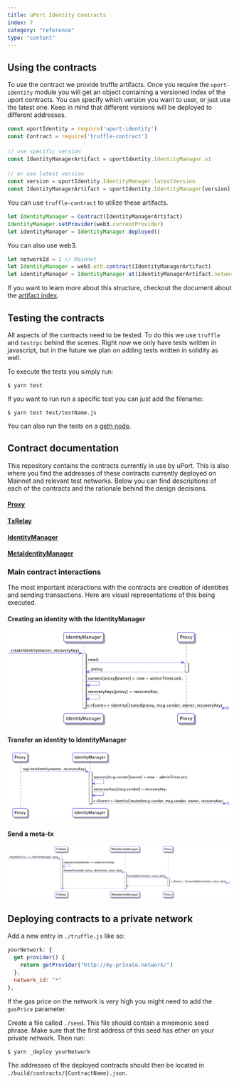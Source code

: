 ```yaml
---
title: uPort Identity Contracts
index: 7
category: "reference"
type: "content"
---
```


<contract-deployments>

## Using the contracts
To use the contract we provide truffle artifacts. Once you require the `uport-identity` module you will get an object containing a versioned index of the uport contracts. You can specify which version you want to user, or just use the latest one. Keep in mind that different versions will be deployed to different addresses.
```javascript
const uportIdentity = require('uport-identity')
const Contract = require('truffle-contract')

// use specific version
const IdentityManagerArtifact = uportIdentity.IdentityManager.v1

// or use latest version
const version = uportIdentity.IdentityManager.latestVersion
const IdentityManagerArtifact = uportIdentity.IdentityManager[version]
```

 You can use `truffle-contract` to utilize these artifacts.
```javascript
let IdentityManager = Contract(IdentityManagerArtifact)
IdentityManager.setProvider(web3.currentProvider)
let identityManager = IdentityManager.deployed()
```
You can also use web3.
```javascript
let networkId = 1 // Mainnet
let IdentityManager = web3.eth.contract(IdentityManagerArtifact)
let identityManager = IdentityManager.at(IdentityManagerArtifact.networks[networkId].address)
```

If you want to learn more about this structure, checkout the document about the [artifact index](./docs/artifact-index.md).

## Testing the contracts
All aspects of the contracts need to be tested. To do this we use `truffle` and `testrpc` behind the scenes. Right now we only have tests written in javascript, but in the future we plan on adding tests written in solidity as well.

To execute the tests you simply run:
```
$ yarn test
```

If you want to run run a specific test you can just add the filename:
```
$ yarn test test/testName.js
```

You can also run the tests on a [geth node](./docs/private-geth-testing.md).

## Contract documentation
This repository contains the contracts currently in use by uPort. This is also where you find the addresses of these contracts currently deployed on Mainnet and relevant test networks. Below you can find descriptions of each of the contracts and the rationale behind the design decisions.

#### [Proxy](./docs/proxy.md)
#### [TxRelay](./docs/txRelay.md)
#### [IdentityManager](./docs/identityManager.md)
#### [MetaIdentityManager](./docs/metaIdentityManager.md)

### Main contract interactions
The most important interactions with the contracts are creation of identities and sending transactions. Here are visual representations of this being executed.

#### Creating an identity with the IdentityManager
![identity creation](./docs/diagrams/create-identity.seq.png)

#### Transfer an identity to IdentityManager
![register identity](./docs/diagrams/register-identity.seq.png)

#### Send a meta-tx
![meta-tx](./docs/diagrams/send-tx.seq.png)

## Deploying contracts to a private network
Add a new entry in `./truffle.js` like so:
```js
yourNetwork: {
  get provider() {
    return getProvider("http://my-private.network/")
  },
  network_id: "*"
},
```
If the gas price on the network is very high you might need to add the `gasPrice` parameter.

Create a file called `./seed`. This file should contain a mnemonic seed phrase. Make sure that the first address of this seed has ether on your private network. Then run:
```
$ yarn _deploy yourNetwork
```

The addresses of the deployed contracts should then be located in `./build/contracts/{ContractName}.json`.
